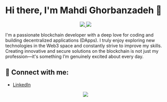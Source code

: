 # Hi there, I'm Mahdi Ghorbanzadeh 👋

<p align="center"> 
 <a href="mailto:mahdigorbanzadeh.1378@gmail.com" alt="Email">
   <img src="https://img.shields.io/badge/mahdigorbanzadeh.1378@gmail.com-0078D4?style=flat&logo=email&logoColor=white" />
 </a>
 <a href="https://www.linkedin.com/in/mahdi-ghorbanzadeh-2a1b7617b/" alt="Connect on LinkedIn">
   <img src="https://img.shields.io/badge/Linkedin-0072b1?style=flat&logo=Linkedin&logoColor=white" />
 </a>

</p>

I'm a passionate blockchain developer with a deep love for coding and building decentralized applications (DApps). I truly enjoy exploring new technologies in the Web3 space and constantly strive to improve my skills. Creating innovative and secure solutions on the blockchain is not just my profession—it's something I’m genuinely excited about every day.

## 💬 Connect with me:
- [LinkedIn](https://www.linkedin.com/in/mahdi-ghorbanzadeh-2a1b7617b)

<p align="center">
  <img src="https://github-readme-stats.vercel.app/api?username=mahdiGhorbanzadeh&show_icons=true&count_private=true&include_all_commits=true" />
</p>

